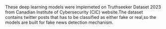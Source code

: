 These deep learning models were implemeted on Truthseeker Dataset 2023 from Canadian Institute of Cybersecurity (CIC) website.The dataset contains twitter posts that has to be classified as either fake or real,so the models are
built for fake news detection mechanism.
